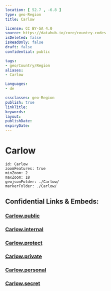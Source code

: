 ```yaml
---
location: [ 52.7 , -6.8 ] 
type: geo-Region
title: Carlow

license: CC BY-SA 4.0
source: https://datahub.io/core/country-codes
isDeleted: false
isReadOnly: false
draft: false
confidential: public

tags:
- geo/Country/Region
aliases:
- Carlow

Languages:
- de

cssclasses: geo-Region
publish: true
linkTitle: 
keywords: 
layout: 
publishDate: 
expiryDate: 
---
```


# Carlow

```leaflet
id: Carlow
zoomFeatures: true 
minZoom: 2 
maxZoom: 18
geojsonFolder: ./Carlow/
markerFolder: ./Carlow/
```


## Confidential Links & Embeds: 

### [Carlow.public](/_public/\Earth\Continent\Europe\Europe~North\Ireland\Ireland,Provinces\LeinsterCarlow.public.md) 

### [Carlow.internal](/_internal/\Earth\Continent\Europe\Europe~North\Ireland\Ireland,Provinces\LeinsterCarlow.internal.md) 

### [Carlow.protect](/_protect/\Earth\Continent\Europe\Europe~North\Ireland\Ireland,Provinces\LeinsterCarlow.protect.md) 

### [Carlow.private](/_private/\Earth\Continent\Europe\Europe~North\Ireland\Ireland,Provinces\LeinsterCarlow.private.md) 

### [Carlow.personal](/_personal/\Earth\Continent\Europe\Europe~North\Ireland\Ireland,Provinces\LeinsterCarlow.personal.md) 

### [Carlow.secret](/_secret/\Earth\Continent\Europe\Europe~North\Ireland\Ireland,Provinces\LeinsterCarlow.secret.md)

